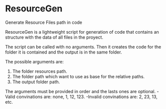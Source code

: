 # ResourceGen
Generate Resource Files path in code

ResourceGen is a lightweight script for generation of code that contains an structure with the data of all files in the proyect.

The script can be called with no arguments. Then it creates the code for the folder it is contained and the output is in the same folder.

The possible arguments are:
1. The folder resources path.
2. The folder path which want to use as base for the relative paths.
3. The output folder path.

The arguments must be provided in order and the lasts ones are optional. 
-Valid convinations are: none, 1, 12, 123.
-Invalid convinations are: 2, 23, 13, etc.
